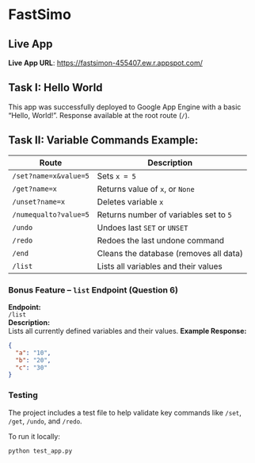 # FastSimo

## Live App
**Live App URL**: https://fastsimon-455407.ew.r.appspot.com/

## Task I: Hello World
This app was successfully deployed to Google App Engine with a basic “Hello, World!”. 
Response available at the root route (`/`).

## Task II: Variable Commands Example:

| Route                 | Description                             |
|-----------------------|-----------------------------------------|
| `/set?name=x&value=5` | Sets `x = 5`                            |
| `/get?name=x`         | Returns value of `x`, or `None`         |
| `/unset?name=x`       | Deletes variable `x`                    |
| `/numequalto?value=5` | Returns number of variables set to `5`  |
| `/undo`               | Undoes last `SET` or `UNSET`            |
| `/redo`               | Redoes the last undone command          |
| `/end`                | Cleans the database (removes all data)  |
| `/list`               | Lists all variables and their values    |


### Bonus Feature – `list` Endpoint (Question 6)
**Endpoint:**  
`/list`  
**Description:**  
Lists all currently defined variables and their values.
**Example Response:**
```json
{
  "a": "10",
  "b": "20",
  "c": "30"
}
```
### Testing

The project includes a test file to help validate key commands like `/set`, `/get`, `/undo`, and `/redo`.

To run it locally:

```bash
python test_app.py
```